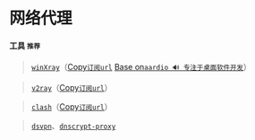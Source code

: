 # 网络代理

#### 工具 `推荐`

> [`winXray`](https://github.com/TheMRLL/winxray)（[Copy`订阅url`](https://github.com/freefq/free) [Base on`aardio 🔊 专注于桌面软件开发`](http://www.aardio.com/)）

> [`v2ray`](https://github.com/v2ray/v2ray-core)（[Copy`订阅url`](http://120.92.132.166:8888/down/MshRNLEFCNSe)）

> [`clash`](https://github.com/Dreamacro/clash)（[Copy`订阅url`](https://suo.yt/YestHxZ)）

> [`dsvpn`](https://github.com/jedisct1/dsvpn)、[`dnscrypt-proxy`](https://github.com/DNSCrypt/dnscrypt-proxy)

